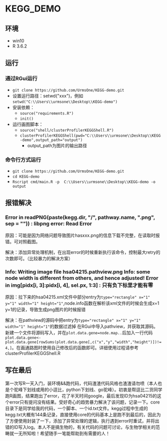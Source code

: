 # KEGG_DEMO
## 环境
* win10
* R 3.6.2
## 运行
### 通过RGui运行
* `git clone https://github.com/UrmsOne/KEGG-demo.git`
* 设置运行路径：setwd("xxx")，例如`setwd("C:\\Users\\urmsone\\Desktop\\KEGG-demo")`
* 安装依赖：
    * `source("requirements.R")`
    * `init()`
* 运行画图脚本：
    * `source("shell/clusterProfilerKEGGShell.R")`
    * `clusterProfilerKEGGShell(pwd="C:\\Users\\urmsone\\Desktop\\KEGG-demo",output_path="output")`
      * output_path为图片的输出路径

### 命令行方式运行
* `git clone https://github.com/UrmsOne/KEGG-demo.git`
* `cd KEGG-demo`
* `Rscript cmd/main.R -p  C:\\Users\\urmsone\\Desktop\\KEGG-demo -o output`

## 报错解决
### Error in readPNG(paste(kegg.dir, "/", pathway.name, ".png", sep = "")) : libpng error: Read Error

原因：可能是因为网络问题导致图片hasxxx.png的信息下载不完整，在读取时报错。可对照截图。


解决：添加异常处理机制，在出现error的时候重新执行该命令，控制最大retry的次数即可。（比较暴力的解决方案）

### Info: Writing image file hsa04215.pathview.png Info: some node width is different from others, and hence adjusted! Error in img[pidx[i, 3]:pidx[i, 4], sel.px, 1:3] : 只有负下标里才能有零

原因：拉下来的hsa04215.xml文件中部分entry为`type="rectangle" x="1" y="1" width="1" height="1"`,node.info函数在解析该xml文件的时候会生成x=1 y=1的记录，导致生成png图片的时候报错

解决：在pathview的源码中把entry为`type="rectangle" x="1" y="1" width="1" height="1"`的数据过滤掉
在RGui中导入pathview，并获取其源码。新建一个文件将源码写入，并在`plot.data.gene=node.map..`后加入一行代码`plot.data.gene<-plot.data.gene[rowSums(plot.data.gene[,c("x","y","width","height")])!=4,]`。在画通路图时使用自己修改后的函数即可。详细使用过程请参考clusterProfilerKEGGShell.R

## 写在最后
第一次写R一天入门，装环境&&跑代码，代码渣渣代码风格也渣渣请勿喷（本人也是个驼峰下划线或用的小逗比，python下划线、go驼峰）。初衷是帮逗比二货同学跑R画图，结果跑出了error，花了半天时间google，最后发现ID为hsa04215的这个error只有提问没有结果。受好奇心的趋势暴力解决了该问题，记录一下。core目录下是同学给我的代码，一个脚本、一个id.txt文件。kegg过程中生成的kegg.txt大概有144条记录，直接使用core的代码基本上是跑不到最后的，因此为了方便使用封装了一下，添加了异常处理的逻辑，执行遇到error时重试，并将出错的ID写入log。本人不是搞生物的，有关代码的问题可讨论，与生物学相关的范畴就一无所知啦！希望随手一笔能帮助到有需要的人！

